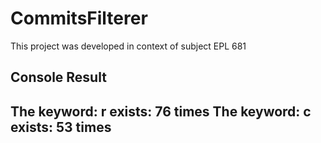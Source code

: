# CommitsFilterer
This project was developed in context of subject EPL 681 



Console Result 
-------------------------------------
The keyword: r exists: 76 times
The keyword: c exists: 53 times
-------------------------------------
